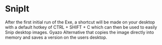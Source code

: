# SnipIt

After the first initial run of the Exe, a shortcut will be made on your desktop with a default hotkey of CTRL + SHIFT + C which can then be used to easily Snip desktop images.
Gyazo Alternative that copies the image directly into memory and saves a version on the users desktop.
